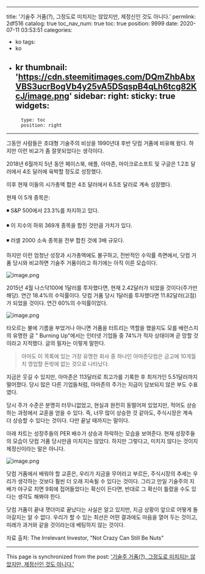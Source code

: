 
---
title: '기술주 거품(?), 그정도로 미치지는 않았지만, 제정신인 것도 아니다.'
permlink: 2df516
catalog: true
toc_nav_num: true
toc: true
position: 9999
date: 2020-07-11 03:53:51
categories:
- ko
tags:
- ko
- kr
thumbnail: 'https://cdn.steemitimages.com/DQmZhbAbxVBS3ucrBogVb4y25vA5DSqspB4qLh6tcg82KcJ/image.png'
sidebar:
    right:
        sticky: true
widgets:
    -
        type: toc
        position: right
---


그동안 사람들은 초대형 기술주의 비상을 1990년대 후반 닷컴 거품에 비유해 왔다. 하지만 이런 비교가 좀 잘못되었다는 생각이다.

 

2018년 6월까지 5년 동안 페이스북, 애플, 아마존, 마이크로소프트 및 구글은 1.2조 달러에서 4조 달러에 육박할 정도로 성장했다.

 

이후 현재 이들의 시가총액 합은 4조 달러에서 6.5조 달러로 계속 성장했다.

 

현재 이 5개 종목은:

 

◾ S&P 500에서 23.3%를 차지하고 있다.

◾ 이 지수의 하위 369개 종목을 합친 것만큼 가치가 있다.

◾ 러셀 2000 소속 종목을 전부 합친 것에 3배 규모다.

 

하지만 이런 엄청난 성장과 시가총액에도 불구하고, 전반적인 수익률 측면에서, 닷컴 거품 당시와 비교하면 기술주 거품이라고 하기에는 아직 이른 모습이다.

![image.png](https://cdn.steemitimages.com/DQmZhbAbxVBS3ucrBogVb4y25vA5DSqspB4qLh6tcg82KcJ/image.png)

2015년 4월 나스닥100에 1달러를 투자했다면, 현재 2.42달러가 되었을 것이다(주가만 해당). 연간 18.4%의 수익률이다. 닷컴 거품 당시 1달러를 투자했다면 11.82달러(고점)가 되었을 것이다. 연간 60%의 수익률이었다.

![image.png](https://cdn.steemitimages.com/DQmRk8gjfET2YAjYVJSvc7m1qsP4JcSy79Jwn3BzuEY9GwV/image.png)

타오르는 불에 기름을 부었거나 아니면 거품을 터트리는 역할을 했을지도 모를 배런스지의 유명한 글 " Burning Up"에서는 인터넷 기업들 중 74%가 적자 상태이며 곧 망할 것이라고 지적했다. 글의 필자는 이렇게 말한다.

>아마도 이 목록에 있는 가장 유명한 회사 중 하나인 아마존닷컴은 금고에 10개월 치 영업할 돈밖에 없는 것으로 나타났다.

지금은 웃길 수 있지만, 아마존은 113달러로 최고가를 기록한 후 최저가인 5.51달러까지 떨어졌다. 당시 많은 다른 기업들처럼, 아마존의 주가는 지급이 담보되지 않은 부도 수표였다.

 

당시 주가 수준은 분명히 터무니없었고, 현실과 완전히 동떨어져 있었지만, 적어도 상승하는 과정에서 교훈을 얻을 수 있다. 즉, 너무 많이 상승한 것 같아도, 주식시장은 계속 더 상승할 수 있다는 것이다. 다만 끝날 때까지는 말이다.

 

아래 차트는 성장주들의 PER 배수가 상승과 하락하는 모습을 보여준다. 현재 성장주들의 모습이 닷컴 거품 당시만큼 미치지는 않았다. 하지만 그렇다고, 미치지 않다는 것이지 제정신이라는 말은 아니다.

![image.png](https://cdn.steemitimages.com/DQmfRTQH2b48FeU9WZVSjDw5BNyPmzz4jZas5QpDQvmG8Ag/image.png)

닷컴 거품에서 배워야 할 교훈은, 우리가 지금을 무어라고 부르든, 주식시장의 추세는 우리가 생각하는 것보다 훨씬 더 오래 지속될 수 있다는 것이다. 그리고 만일 기술주의 지배가 야구로 치면 9회에 접어들었다는 확신이 든다면, 반대로 그 확신이 틀렸을 수도 있다는 생각도 해봐야 한다. 

 

닷컴 거품이 끝내 잿더미로 끝났다는 사실은 알고 있지만, 지금 상황이 앞으로 어떻게 돌아갈지는 알 수 없다. 우리가 할 수 있는 최선은 어떤 결과에도 마음을 열어 두는 것이고, 미래가 과거와 같을 것이라는데 베팅하지 않는 것이다.

 

자료 출처: The Irrelevant Investor, "Not Crazy Can Still Be Nuts"

- - -

This page is synchronized from the post: ['기술주 거품(?), 그정도로 미치지는 않았지만, 제정신인 것도 아니다.'](https://steemit.com/@pius.pius/2df516)
